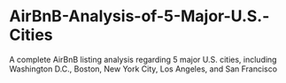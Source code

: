 # AirBnB-Analysis-of-5-Major-U.S.-Cities
A complete AirBnB listing analysis regarding 5 major U.S. cities, including Washington D.C., Boston, New York City, Los Angeles, and San Francisco
